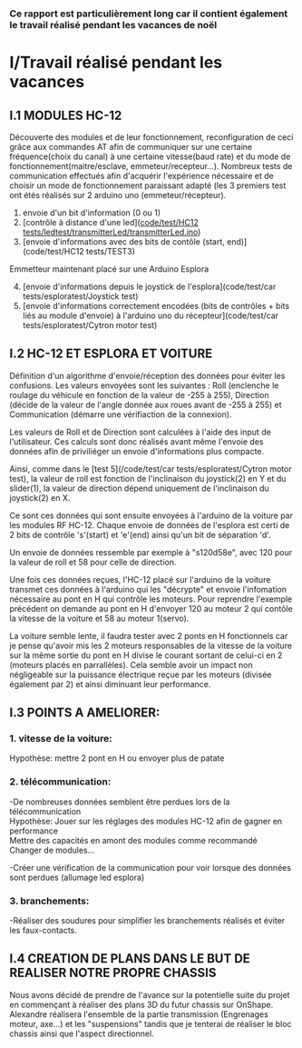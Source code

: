 ### Ce rapport est particulièrement long car il contient également le travail réalisé pendant les vacances de noël

# I/Travail réalisé pendant les vacances

##  I.1 MODULES HC-12

Découverte des modules et de leur fonctionnement, reconfiguration de ceci grâce aux commandes AT afin de communiquer sur une certaine fréquence(choix du canal)
à une certaine vitesse(baud rate) et du mode de fonctionnement(maitre/esclave, emmeteur/recepteur...).
Nombreux tests de communication effectués afin d'acquérir l'expérience nécessaire et de choisir un mode de fonctionnement paraissant adapté (les 3 premiers test 
ont étés réalisés sur 2 arduino uno (emmeteur/récepteur).
  1. envoie d'un bit d'information (0 ou 1)
  2. [contrôle à distance d'une led]([code/test/HC12 tests/ledtest/transmitterLed/transmitterLed.ino](https://github.com/alexKrsn1234/Cimino-Krausener-PEIP2-ARDUINO-PROJECT-/tree/75dc7679b8dd1df151e483f3b57c5de4d6d7daa8/code/telecommunication/HC-12/HC12%20tests/ledtest)) 
  3. [envoie d'informations avec des bits de contôle (start, end)](code/test/HC12 tests/TEST3) 
     
  Emmetteur maintenant placé sur une Arduino Esplora   
  
  4. [envoie d'informations depuis le joystick de l'esplora](code/test/car tests/esploratest/Joystick test)
  5. [envoie d'informations correctement encodées (bits de contrôles + bits liés au module d'envoie) à l'arduino uno du récepteur](code/test/car tests/esploratest/Cytron motor test)
  


## I.2 HC-12 ET ESPLORA ET VOITURE

Définition d'un algorithme d'envoie/réception des données pour éviter les confusions.
Les valeurs envoyées sont les suivantes : Roll (enclenche le roulage du véhicule en fonction de la valeur de -255 à 255), Direction (décide de la valeur
de l'angle donnée aux roues avant de -255 à 255) et Communication (démarre une vérifiaction de la connexion).   

Les valeurs de Roll et de Direction sont calculées à l'aide des input de l'utilisateur. Ces calculs sont donc réalisés avant même l'envoie des données 
afin de priviliéger un envoie d'informations plus compacte.    

Ainsi, comme dans le [test 5](/code/test/car tests/esploratest/Cytron motor test), la valeur de roll est fonction de l'inclinaison du joystick(2) en Y et du slider(1), la valeur de direction dépend uniquement de l'inclinaison du joystick(2) en X.    

Ce sont ces données qui sont ensuite envoyées à l'arduino de la voiture par les modules RF HC-12.
Chaque envoie de données de l'esplora est certi de 2 bits de contrôle 's'(start) et 'e'(end) ainsi qu'un bit de séparation 'd'. 

Un envoie de données ressemble par exemple à "s120d58e", avec 120 pour la valeur de roll et 58 pour celle de direction.   

Une fois ces données reçues, l'HC-12 placé sur l'arduino de la voiture transmet ces données à l'arduino qui les "décrypte" et envoie l'infomation
nécessaire au pont en H qui contrôle les moteurs. Pour reprendre l'exemple précédent on demande au pont en H d'envoyer 120 au moteur 2 qui contôle 
la vitesse de la voiture et 58 au moteur 1(servo).  

La voiture semble lente, il faudra tester avec 2 ponts en H fonctionnels car je pense qu'avoir mis les 2 moteurs responsables de la vitesse de la voiture
sur la même sortie du pont en H divise le courant sortant de celui-ci en 2 (moteurs placés en parrallèles). Cela semble avoir un impact non négligeable
sur la puissance électrique reçue par les moteurs (divisée également par 2) et ainsi diminuant leur performance.


## I.3 POINTS A AMELIORER:

### 1. vitesse de la voiture:   

  Hypothèse: mettre 2 pont en H ou envoyer plus de patate
  

### 2. télécommunication:    

  -De nombreuses données semblent être perdues lors de la télécommunication   
  Hypothèse: Jouer sur les réglages des modules HC-12 afin de gagner en performance   
             Mettre des capacités en amont des modules comme recommandé   
             Changer de modules...    
             
  -Créer une vérification de la communication pour voir lorsque des données sont perdues (allumage led esplora)

### 3. branchements:
  -Réaliser des soudures pour simplifier les branchements réalisés et éviter les faux-contacts.   


## I.4 CREATION DE PLANS DANS LE BUT DE REALISER NOTRE PROPRE CHASSIS  

Nous avons décidé de prendre de l'avance sur la potentielle suite du projet en commençant à réaliser des plans 3D du futur chassis sur OnShape.
Alexandre réalisera l'ensemble de la partie transmission (Engrenages moteur, axe...) et les "suspensions" tandis que je tenterai de réaliser le bloc
chassis ainsi que l'aspect directionnel.
  


